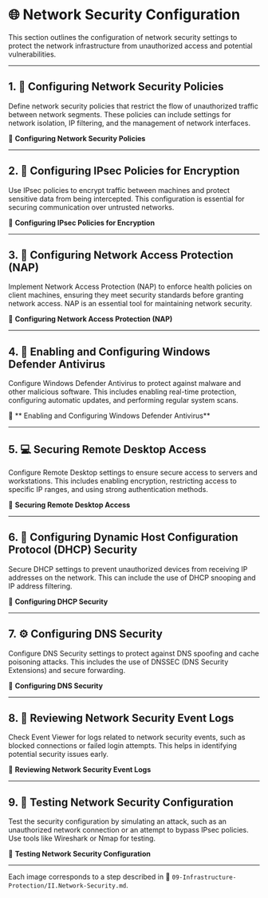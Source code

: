 # 🌐 Network Security Configuration

This section outlines the configuration of network security settings to protect the network infrastructure from unauthorized access and potential vulnerabilities.

---

## 1. 🔐 Configuring Network Security Policies

Define network security policies that restrict the flow of unauthorized traffic between network segments. These policies can include settings for network isolation, IP filtering, and the management of network interfaces.

📸 **Configuring Network Security Policies**

---

## 2. 🔑 Configuring IPsec Policies for Encryption

Use IPsec policies to encrypt traffic between machines and protect sensitive data from being intercepted. This configuration is essential for securing communication over untrusted networks.

📸 **Configuring IPsec Policies for Encryption**

---

## 3. 📶 Configuring Network Access Protection (NAP)

Implement Network Access Protection (NAP) to enforce health policies on client machines, ensuring they meet security standards before granting network access. NAP is an essential tool for maintaining network security.

📸 **Configuring Network Access Protection (NAP)**

---

## 4. 🦠 Enabling and Configuring Windows Defender Antivirus

Configure Windows Defender Antivirus to protect against malware and other malicious software. This includes enabling real-time protection, configuring automatic updates, and performing regular system scans.

📸 ** Enabling and Configuring Windows Defender Antivirus**

---

## 5. 💻 Securing Remote Desktop Access

Configure Remote Desktop settings to ensure secure access to servers and workstations. This includes enabling encryption, restricting access to specific IP ranges, and using strong authentication methods.

📸 **Securing Remote Desktop Access**

---

## 6. 📡 Configuring Dynamic Host Configuration Protocol (DHCP) Security

Secure DHCP settings to prevent unauthorized devices from receiving IP addresses on the network. This can include the use of DHCP snooping and IP address filtering.

📸 **Configuring DHCP Security**

---

## 7. ⚙️ Configuring DNS Security

Configure DNS Security settings to protect against DNS spoofing and cache poisoning attacks. This includes the use of DNSSEC (DNS Security Extensions) and secure forwarding.

📸 **Configuring DNS Security**

---

## 8. 🚨 Reviewing Network Security Event Logs

Check Event Viewer for logs related to network security events, such as blocked connections or failed login attempts. This helps in identifying potential security issues early.

📸 **Reviewing Network Security Event Logs**

---

## 9. 🧪 Testing Network Security Configuration

Test the security configuration by simulating an attack, such as an unauthorized network connection or an attempt to bypass IPsec policies. Use tools like Wireshark or Nmap for testing.

📸 **Testing Network Security Configuration**

---

Each image corresponds to a step described in 📂 `09-Infrastructure-Protection/II.Network-Security.md`.
